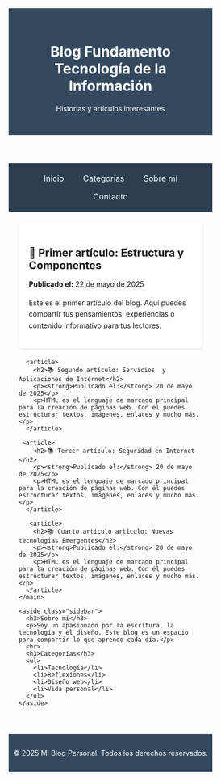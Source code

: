 <html lang="es">
<head>
  <meta charset="UTF-8">
  <meta name="viewport" content="width=device-width, initial-scale=1.0">
  <title>Blog Fundamento Tecnología de la Información</title>
  <style>
    * {
      box-sizing: border-box;
    }

    body {
      font-family: 'Segoe UI', sans-serif;
      background-color: #f9f9f9;
      margin: 0;
      padding: 0;
      color: #333;
    }

    header {
      background-color: #34495e;
      color: white;
      padding: 30px 20px;
      text-align: center;
    }

    nav {
      background-color: #2c3e50;
      padding: 12px 0;
      text-align: center;
    }

    nav a {
      color: white;
      margin: 0 12px;
      text-decoration: none;
      font-size: 1rem;
      display: inline-block;
      padding: 8px 5px;
    }

    nav a:hover {
      text-decoration: underline;
    }

    .container {
      display: flex;
      flex-wrap: wrap;
      max-width: 1200px;
      margin: 20px auto;
      padding: 0 20px;
      gap: 20px;
    }

    main {
      flex: 1 1 60%;
    }

    article {
      background: white;
      padding: 20px;
      margin-bottom: 20px;
      border-radius: 6px;
      box-shadow: 0 2px 4px rgba(0,0,0,0.1);
    }

    article h2 {
      margin-bottom: 10px;
    }

    article p {
      line-height: 1.6;
    }

    .sidebar {
      flex: 1 1 35%;
      background-color: #ecf0f1;
      padding: 20px;
      border-radius: 6px;
      height: fit-content;
    }

    footer {
      background-color: #34495e;
      color: white;
      text-align: center;
      padding: 15px 0;
      margin-top: 40px;
    }

    @media (max-width: 768px) {
      nav a {
        display: block;
        margin: 10px 0;
      }

      .container {
        flex-direction: column;
        padding: 0 15px;
      }

      .sidebar {
        margin-top: 20px;
      }
    }

    @media (max-width: 480px) {
      header h1 {
        font-size: 1.5em;
      }

      nav a {
        font-size: 1em;
      }

      article h2 {
        font-size: 1.2em;
      }

      .sidebar h3 {
        font-size: 1.1em;
      }
    }
  </style>
</head>
<body>

  <header>
    <h1>Blog Fundamento Tecnología de la Información</h1>
    <p>Historias y artículos interesantes</p>
  </header>

  <nav>
    <a href="#">Inicio</a>
    <a href="#">Categorías</a>
    <a href="#">Sobre mí</a>
    <a href="#">Contacto</a>
  </nav>

  <div class="container">
    <main>
      <article>
        <h2>🌄 Primer artículo: Estructura y Componentes</h2>
        <p><strong>Publicado el:</strong> 22 de mayo de 2025</p>
        <p>Este es el primer artículo del blog. Aquí puedes compartir tus pensamientos, experiencias o contenido informativo para tus lectores.</p>
      </article>

      <article>
        <h2>📚 Segundo artículo: Servicios  y Aplicaciones de Internet</h2>
        <p><strong>Publicado el:</strong> 20 de mayo de 2025</p>
        <p>HTML es el lenguaje de marcado principal para la creación de páginas web. Con él puedes estructurar textos, imágenes, enlaces y mucho más.</p>
      </article>

     <article>
        <h2>📚 Tercer artículo: Seguridad en Internet </h2>
        <p><strong>Publicado el:</strong> 20 de mayo de 2025</p>
        <p>HTML es el lenguaje de marcado principal para la creación de páginas web. Con él puedes estructurar textos, imágenes, enlaces y mucho más.</p>
      </article>

       <article>
        <h2>📚 Cuarto articulo artículo: Nuevas tecnologias Emergentes</h2>
        <p><strong>Publicado el:</strong> 20 de mayo de 2025</p>
        <p>HTML es el lenguaje de marcado principal para la creación de páginas web. Con él puedes estructurar textos, imágenes, enlaces y mucho más.</p>
      </article>
    </main>

    <aside class="sidebar">
      <h3>Sobre mí</h3>
      <p>Soy un apasionado por la escritura, la tecnología y el diseño. Este blog es un espacio para compartir lo que aprendo cada día.</p>
      <hr>
      <h3>Categorías</h3>
      <ul>
        <li>Tecnología</li>
        <li>Reflexiones</li>
        <li>Diseño web</li>
        <li>Vida personal</li>
      </ul>
    </aside>
  </div>

  <footer>
    <p>&copy; 2025 Mi Blog Personal. Todos los derechos reservados.</p>
  </footer>

</body>
</html>

